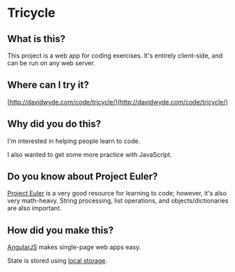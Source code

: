 # Tricycle

## What is this?

This project is a web app for coding exercises. It's entirely
client-side, and can be run on any web server.

## Where can I try it?

[http://davidwyde.com/code/tricycle/](http://davidwyde.com/code/tricycle/)

## Why did you do this?

I'm interested in helping people learn to code.

I also wanted to get some more practice with JavaScript.

## Do you know about Project Euler?

[Project Euler](http://projecteuler.net/) is a very good resource for
learning to code; however, it's also very math-heavy. String processing,
list operations, and objects/dictionaries are also important.

## How did you make this?

[AngularJS](http://angularjs.org/) makes single-page web apps easy.

State is stored using [local storage](http://en.wikipedia.org/wiki/Web_storage).
